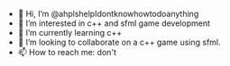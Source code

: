 - 👋 Hi, I’m @ahplshelpIdontknowhowtodoanything
- 👀 I’m interested in c++ and sfml game development
- 🌱 I’m currently learning c++
- 💞️ I’m looking to collaborate on a c++ game using sfml.
- 📫 How to reach me: don't

<!---
ahplshelpIdontknowhowtodoanything/ahplshelpIdontknowhowtodoanything is a ✨ special ✨ repository because its `README.md` (this file) appears on your GitHub profile.
You can click the Preview link to take a look at your changes.
--->
